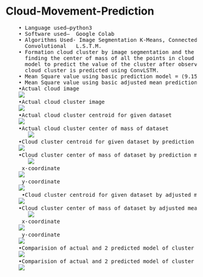 # Cloud-Movement-Prediction
<pre>
    • Language used–python3
    • Software used–  Google Colab
    • Algorithms Used- Image Segmentation K-Means, Connected component labeling, Adjusted Mean Prediction Model,<br>      Convolutional   L.S.T.M.
    • Formation cloud cluster by image segmentation and the higher cluster center values signifies dense cloud,<br>      finding the center of mass of all the points in cloud cluster and applying the adjusted mean prediction<br>      model to predict the value of the cluster after observing the data-set, after prediction the image of the<br>      cloud cluster is predicted using ConvLSTM. 
    • Mean Square value using basic prediction model = (9.153902775733735 12.212739659131664)
    • Mean Square value using basic adjusted mean prediction model = (5.924637760625794 7.139216633193592)
    •Actual cloud image 
    <img src ="https://github.com/RavenKing144/Cloud-Movement-And-State-Prediction/blob/master/Images/dataset%20sample%20image.png"></img>
    •Actual cloud cluster image 
    <img src ="https://github.com/RavenKing144/Cloud-Movement-And-State-Prediction/blob/master/Images/image%20after%20component%20labeling.png"></img>
    •Actual cloud cluster centroid for given dataset 
    <img src ="https://github.com/RavenKing144/Cloud-Movement-And-State-Prediction/blob/master/Images/actual%20cloud%20cluster%20centroid%20pixel%20value.png"></img>
    •Actual cloud cluster center of mass of dataset
       <img src ="https://github.com/RavenKing144/Cloud-Movement-And-State-Prediction/blob/master/Images/actual%20com%20values.png"></img>
    •Cloud cluster centroid for given dataset by prediction model
    <img src ="https://github.com/RavenKing144/Cloud-Movement-And-State-Prediction/blob/master/Images/cloud%20cluster%20centroid%20image%20by%20prediction%20model.png"></img>
    •Cloud cluster center of mass of dataset by prediction model
       <img src ="https://github.com/RavenKing144/Cloud-Movement-And-State-Prediction/blob/master/Images/prediction%20model%20com%20values.png"></img>
     x-coordinate
    <img src ="https://github.com/RavenKing144/Cloud-Movement-And-State-Prediction/blob/master/Images/x%20coordinate%20comparision%20between%20original%20and%20prediction%20model.png"></img>
     y-coordinate
    <img src ="https://github.com/RavenKing144/Cloud-Movement-And-State-Prediction/blob/master/Images/y%20coordinate%20comparision%20between%20original%20and%20prediction%20model.png"></img>
     •Cloud cluster centroid for given dataset by adjusted mean prediction model
    <img src ="https://github.com/RavenKing144/Cloud-Movement-And-State-Prediction/blob/master/Images/adjusted%20mean%20prediction%20model%20centroid%20value%20of%20cluster.png"></img>
    •Cloud cluster center of mass of dataset by adjusted mean prediction model
       <img src ="https://github.com/RavenKing144/Cloud-Movement-And-State-Prediction/blob/master/Images/adjusted%20mean%20com%20values.png"></img>
     x-coordinate
    <img src ="https://github.com/RavenKing144/Cloud-Movement-And-State-Prediction/blob/master/Images/x%20coordinate%20comparision%20between%20original%20and%20adjusted%20mean%20prediction%20model.png"></img>
     y-coordinate
    <img src ="https://github.com/RavenKing144/Cloud-Movement-And-State-Prediction/blob/master/Images/y%20coordinate%20comparision%20between%20original%20and%20adjusted%20mean%20%20prediction%20model.png"></img>
    •Comparision of actual and 2 predicted model of cluster centroid pixel values
    <img src ="https://github.com/RavenKing144/Cloud-Movement-And-State-Prediction/blob/master/Images/comparision%20of%20centfroid%20of%20cloud%20cluster%5C.png"></img>
    •Comparision of actual and 2 predicted model of cluster center of mass values
    <img src ="https://github.com/RavenKing144/Cloud-Movement-And-State-Prediction/blob/master/Images/comparision%20of%20com.png"></img>
</pre>
